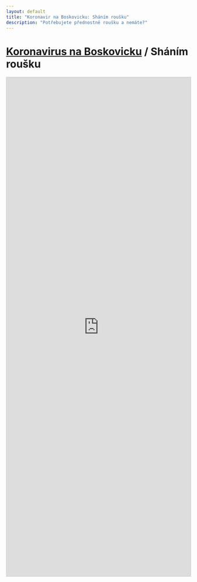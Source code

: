 ```yaml
---
layout: default
title: "Koronavir na Boskovicku: Sháním roušku"
description: "Potřebujete přednostně roušku a nemáte?"
---
```


# [Koronavirus na Boskovicku](/) / Sháním roušku

<script src="https://static.airtable.com/js/embed/embed_snippet_v1.js"></script>
<iframe
    class="airtable-embed airtable-dynamic-height"
    src="https://airtable.com/embed/shr2S5qzpxTbJQMkf?backgroundColor=blue"
    frameborder="0" onmousewheel="" width="100%" height="1361"
    style="background: transparent; border: 1px solid #ccc;">
</iframe>
